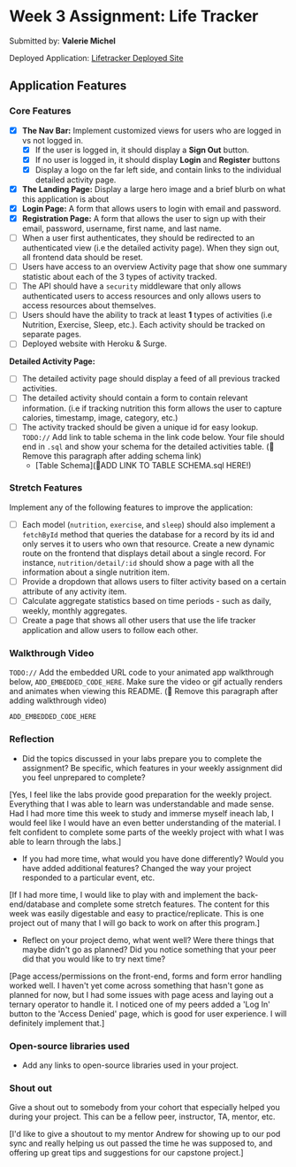 # Week 3 Assignment: Life Tracker

Submitted by: **Valerie Michel**

Deployed Application: [Lifetracker Deployed Site](ADD_LINK_HERE)

## Application Features

### Core Features

- [x] **The Nav Bar:** Implement customized views for users who are logged in vs not logged in.
  - [x] If the user is logged in, it should display a **Sign Out** button.
  - [x] If no user is logged in, it should display **Login** and **Register** buttons
  - [x] Display a logo on the far left side, and contain links to the individual detailed activity page.
- [x] **The Landing Page:** Display a large hero image and a brief blurb on what this application is about
- [x] **Login Page:** A form that allows users to login with email and password.
- [x] **Registration Page:** A form that allows the user to sign up with their email, password, username, first name, and last name.
- [ ] When a user first authenticates, they should be redirected to an authenticated view (i.e the detailed activity page). When they sign out, all frontend data should be reset.
- [ ] Users have access to an overview Activity page that show one summary statistic about each of the 3 types of activity tracked.
- [ ] The API should have a `security` middleware that only allows authenticated users to access resources and only allows users to access resources about themselves.
- [ ] Users should have the ability to track at least **1** types of activities (i.e Nutrition, Exercise, Sleep, etc.). Each activity should be tracked on separate pages.
- [ ] Deployed website with Heroku & Surge.

**Detailed Activity Page:**

- [ ] The detailed activity page should display a feed of all previous tracked activities.
- [ ] The detailed activity should contain a form to contain relevant information. (i.e if tracking nutrition this form allows the user to capture calories, timestamp, image, category, etc.)
- [ ] The activity tracked should be given a unique id for easy lookup.
      `TODO://` Add link to table schema in the link code below. Your file should end in `.sql` and show your schema for the detailed activities table. (🚫 Remove this paragraph after adding schema link)
  - [Table Schema](📝ADD LINK TO TABLE SCHEMA.sql HERE!)

### Stretch Features

Implement any of the following features to improve the application:

- [ ] Each model (`nutrition`, `exercise`, and `sleep`) should also implement a `fetchById` method that queries the database for a record by its id and only serves it to users who own that resource. Create a new dynamic route on the frontend that displays detail about a single record. For instance, `nutrition/detail/:id` should show a page with all the information about a single nutrition item.
- [ ] Provide a dropdown that allows users to filter activity based on a certain attribute of any activity item.
- [ ] Calculate aggregate statistics based on time periods - such as daily, weekly, monthly aggregates.
- [ ] Create a page that shows all other users that use the life tracker application and allow users to follow each other.

### Walkthrough Video

`TODO://` Add the embedded URL code to your animated app walkthrough below, `ADD_EMBEDDED_CODE_HERE`. Make sure the video or gif actually renders and animates when viewing this README. (🚫 Remove this paragraph after adding walkthrough video)

`ADD_EMBEDDED_CODE_HERE`

### Reflection

- Did the topics discussed in your labs prepare you to complete the assignment? Be specific, which features in your weekly assignment did you feel unprepared to complete?

[Yes, I feel like the labs provide good preparation for the weekly project. Everything that I was able to learn was understandable and made sense. Had I had more time this week to study and immerse myself ineach lab, I would feel like I would have an even better understanding of the material. I felt confident to complete some parts of the weekly project with what I was able to learn through the labs.]

- If you had more time, what would you have done differently? Would you have added additional features? Changed the way your project responded to a particular event, etc.

[If I had more time, I would like to play with and implement the back-end/database and complete some stretch features. The content for this week was easily digestable and easy to practice/replicate. This is one project out of many that I will go back to work on after this program.]

- Reflect on your project demo, what went well? Were there things that maybe didn't go as planned? Did you notice something that your peer did that you would like to try next time?

[Page access/permissions on the front-end, forms and form error handling worked well. I haven't yet come across something that hasn't gone as planned for now, but I had some issues with page acess and laying out a ternary operator to handle it. I noticed one of my peers added a 'Log In' button to the 'Access Denied' page, which is good for user experience. I will definitely implement that.]

### Open-source libraries used

- Add any links to open-source libraries used in your project.

### Shout out

Give a shout out to somebody from your cohort that especially helped you during your project. This can be a fellow peer, instructor, TA, mentor, etc.

[I'd like to give a shoutout to my mentor Andrew for showing up to our pod sync and really helping us out passed the time he was supposed to, and offering up great tips and suggestions for our capstone project.]
